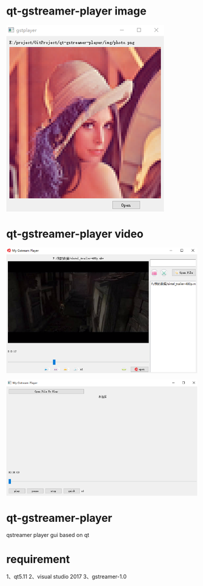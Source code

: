 # qt-gstreamer-player image
![image ui](https://github.com/FYPYTHON/qt-gstreamer-player/blob/master/img/demoi.png)

# qt-gstreamer-player video
![video ui](https://github.com/FYPYTHON/qt-gstreamer-player/blob/master/img/demov.png)

![demo](https://github.com/FYPYTHON/qt-gstreamer-player/blob/master/img/demo.png)
# qt-gstreamer-player
qstreamer player gui based on qt
# requirement
1、qt5.11
2、visual studio 2017
3、gstreamer-1.0

